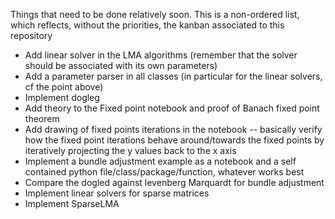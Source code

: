 Things that need to be done relatively soon. 
This is a non-ordered list, which reflects, without the priorities, the kanban associated to this repository

* Add linear solver in the LMA algorithms (remember that the solver should be associated with its own parameters)
* Add a parameter parser in all classes (in particular for the linear solvers, cf the point above)
* Implement dogleg
* Add theory to the Fixed point notebook and proof of Banach fixed point theorem
* Add drawing of fixed points iterations in the notebook -- basically verify how the fixed point iterations behave around/towards the fixed points by iteratively projecting the y values back to the x axis
* Implement a bundle adjustment example as a notebook and a self contained python file/class/package/function, whatever works best
* Compare the dogled against levenberg Marquardt for bundle adjustment 
* Implement linear solvers for sparse matrices 
* Implement SparseLMA 
